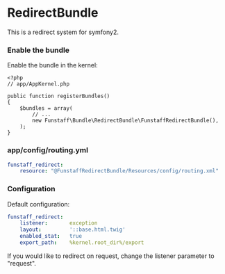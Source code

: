 RedirectBundle
==============

This is a redirect system for symfony2.

### Enable the bundle
Enable the bundle in the kernel:

```
<?php
// app/AppKernel.php

public function registerBundles()
{
    $bundles = array(
        // ...
        new Funstaff\Bundle\RedirectBundle\FunstaffRedirectBundle(),
    );
}
```

### app/config/routing.yml
``` yaml
funstaff_redirect:
    resource: "@FunstaffRedirectBundle/Resources/config/routing.xml"
```

### Configuration
Default configuration:

``` yaml
funstaff_redirect:
    listener:       exception
    layout:         '::base.html.twig'
    enabled_stat:   true
    export_path:    %kernel.root_dir%/export
```

If you would like to redirect on request, change the listener parameter to "request".
